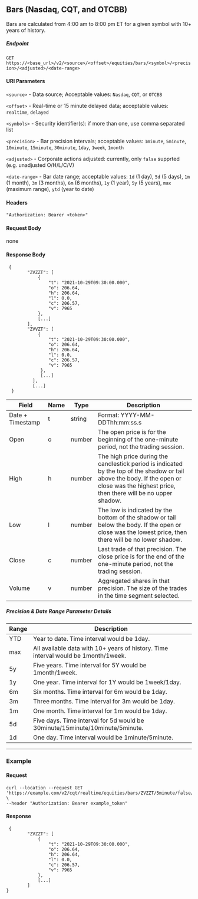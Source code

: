 ## Bars (Nasdaq, CQT, and OTCBB)

Bars are calculated from 4:00 am to 8:00 pm ET for a given symbol with 10+ years of history.

##### Endpoint

`GET` `https://<base_url>/v2/<source>/<offset>/equities/bars/<symbol>/<precision>/<adjusted>/<date-range>`

#### URI Parameters

`<source>` - Data source; Acceptable values: `Nasdaq`, `CQT`, or `OTCBB`

`<offset>` - Real-time or 15 minute delayed data; acceptable values: `realtime`, `delayed`

`<symbols>` - Security identifier(s): if more than one, use comma separated list

`<precision>` - Bar precision intervals; acceptable values: `1minute`, `5minute`, `10minute`, `15minute`, `30minute`, `1day`, `1week`, `1month`

`<adjusted>` - Corporate actions adjusted: currently, only `false` supprted (e.g. unadjusted O/H/L/C/V) 

`<date-range>` - Bar date range; acceptable values: `1d` (1 day), `5d` (5 days), `1m` (1 month), `3m` (3 months), `6m` (6 months), `1y` (1 year), `5y` (5 years), `max` (maximum range), `ytd` (year to date)

#### Headers

`"Authorization: Bearer <token>"`

#### Request Body

none

#### Response Body

```
 { 
        "ZVZZT": [ 
            { 
                "t": "2021-10-29T09:30:00.000", 
                "o": 206.64, 
                "h": 206.64, 
                "l": 0.0, 
                "c": 206.57, 
                "v": 7965 
            }, 
            [...] 
        ], 
        "ZVVZT": [ 
            { 
                "t": "2021-10-29T09:30:00.000", 
                "o": 206.64, 
                "h": 206.64, 
                "l": 0.0, 
                "c": 206.57, 
                "v": 7965 
             }, 
             [...] 
          ], 
          [...] 
  } 
```


| Field | Name | Type | Description |
|-------|------|------|-------------|
|Date + Timestamp|t|string|Format: YYYY-MM-DDThh:mm:ss.s|
| Open| o| number | The open price is for the beginning of the one-minute period, not the trading session.|
| High| h| number | The high price during the candlestick period is indicated by the top of the shadow or tail above the body. If the open or close was the highest price, then there will be no upper shadow.|
| Low| l| number | The low is indicated by the bottom of the shadow or tail below the body. If the open or close was the lowest price, then there will be no lower shadow.|
| Close| c| number | Last trade of that precision. The close price is for the end of the one-minute period, not the trading session.|
| Volume| v| number | Aggregated shares in that precision. The size of the trades in the time segment selected.|


##### Precision & Date Range Parameter Details

| Range | Description |
|-------|------|
| YTD | Year to date. Time interval would be 1day. |
| max | All available data with 10+ years of history. Time interval would be 1month/1week. | 
| 5y | Five years. Time interval for 5Y would be 1month/1week. |
| 1y | One year. Time interval for 1Y would be 1week/1day. |
| 6m | Six months. Time interval for 6m would be 1day. | 
| 3m | Three months. Time interval for 3m would be 1day. | 
| 1m | One month. Time interval for 1m would be 1day. | 
| 5d | Five days. Time interval for 5d would be 30minute/15minute/10minute/5minute. | 
| 1d | One day. Time interval would be 1minute/5minute. |


---


### Example

#### Request

```
curl --location --request GET 'https://example.com/v2/cqt/realtime/equities/bars/ZVZZT/5minute/false/5d' \
--header "Authorization: Bearer example_token"
```

#### Response

```
 { 
        "ZVZZT": [ 
            { 
                "t": "2021-10-29T09:30:00.000", 
                "o": 206.64, 
                "h": 206.64, 
                "l": 0.0, 
                "c": 206.57, 
                "v": 7965 
            }, 
            [...] 
        ]
}
```



